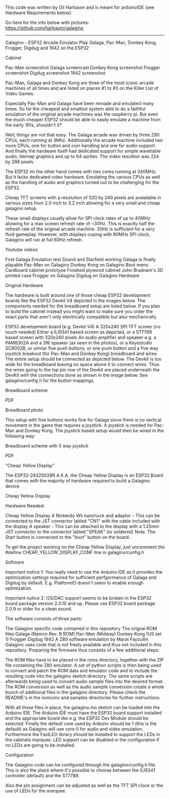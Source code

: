 This code was written by Gil Harbaum and is meant for arduinoIDE (see Hardware Requirements below).

Go here for the info below with pictures:
https://github.com/harbaum/galagino

--------------------------------------------------------------------------------------------------

Galagino - ESP32 Arcade Emulator
Play Galaga, Pac-Man, Donkey Kong, Frogger, Digdug and 1942 on the ESP32

Cabinet

Pac-Man screenshot  Galaga screencast  Donkey Kong screenshot Frogger screenshot Digdug screenshot 1942 screenshot

Pac-Man, Galaga and Donkey Kong are three of the most iconic arcade machines of all times and are listed on places #1 to #3 on the Killer List of Video Games.

Especially Pac-Man and Galaga have been remade and emulated many times. So far the cheapest and smallest system able to do a faithful emulation of the original arcade machines was the raspberry pi. But even the much cheaper ESP32 should be able to easily emulate a machine from the early ’80s, shouldn't it?

Well, things are not that easy. The Galaga arcade was driven by three Z80 CPUs, each running at 3Mhz. Additionally the arcade machine included two more CPUs, one for button and coin handling and one for audio support. And finally the hardware itself had dedicated support for simple wavetable audio, tilemap graphics and up to 64 sprites. The video resultion was 224 by 288 pixels.

The ESP32 on the other hand comes with two cores running at 240MHz. But it lacks dedicated video hardware. Emulating the various CPUs as well as the handling of audio and graphics turned out to be challenging for the ESP32.

Cheap TFT screens with a resolution of 320 by 240 pixels are avaialable in various sizes from 2.0 inch to 3.2 inch allowing for a very small and cheap galagino setup.

These small displays usually allow for SPI clock rates of up to 40MHz allowing for a max screen refresh rate of ~30Hz. This is exactly half the refresh rate of the original arcade machine. 30Hz is sufficient for a very fluid gameplay. However, with displays coping with 80MHz SPI clock, Galagino will run at full 60Hz refresh.

Youtube videos

First Galaga Emulation test
Sound and Starfield working
Galaga is finally playable
Pac-Man on Galagino
Donkey Kong on Galagino
Boot menu
Cardboard cabinet prototype
Finished plywood cabinet
John Bradnam's 3D printed case
Frogger on Galagino
Digdug on Galagino
Hardware

Original Hardware

The hardware is built around one of those cheap ESP32 development boards like the ESP32 Devkit V4 depicted in the images below. The components needed for the breadboard setup are listed below. If you plan to build the cabinet instead you might want to make sure you order the exact parts that aren't only electrically compatible but also mechanically.

ESP32 development board (e.g. Devkit V4)
A 320x240 SPI TFT screen (no touch needed)
Either a ILI9341 based screen as depicted, or
a ST7789 based screen with 320x240 pixels
An audio amplifier and speaker
e.g. a PAM8302A and a 3W speaker (as seen in the photos), or
a Keyestudio SC8002B, or similar
five push buttons, or
one push button and a five way joystick breakout (for Pac-Man and Donkey Kong)
breadboard and wires
The entire setup should be connected as depicted below. The Devkit is too wide for the breadboard leaving no space above it to connect wires. Thus the wires going to the top pin row of the Devkit are placed underneath the DevKit with the connections done as shown in the image below. See galagino/config.h for the button mappings.

Breadboard scheme

PDF

Breadboard photo

This setup with five buttons works fine for Galaga since there is no vertical movement in the game that requires a joystick. A joystick is needed for Pac-Man and Donkey Kong. The joystick based setup would then be wired in the following way:

Breadboard scheme with 5 way joystick

PDF

"Cheap Yellow Display"

The ESP32-2432S028R A.K.A. the Cheap Yellow Display is an ESP32 Board that comes with the majority of hardware required to build a Galagino device.

Cheap Yellow Display

Hardware Needed:

Cheap Yellow Display
A Nintendo Wii nunchuck and adaptor - This can be connected to the JST connector labled "CN1" with the cable included with the display
A speaker - This can be attached to the display with a 1.25mm JST connector to the connector labled "SPEAK" (or soldered)
Note: The Start button is connected to the "boot" button on the board.

To get the project working on the Cheap Yellow Display, just uncomment the #define CHEAP_YELLOW_DISPLAY_CONF line in galagino/config.h

Software

Important notice 1: You really need to use the Arduino IDE as it provides the optimization settings required for sufficient perfgormance of Galaga and Digdug by default. E.g. PlatformIO doesn't seem to enable enough optimization.

Important notice 2: I2S/DAC support seems to be broken in the ESP32 board package version 2.0.10 and up. Please use ESP32 board package 2.0.9 or older for a clean sound.

The software consists of three parts:

The Galagino specific code contained in this repository
The orignal ROM files
Galaga (Namco Rev. B ROM)
Pac-Man (Midway)
Donkey Kong (US set 1)
Frogger
Digdug
1942
A Z80 software emulation by Marat Fayzullin
Galagino uses code that is not freely available and thus not included in this repository. Preparing the firmware thus consists of a few additional steps:

The ROM files have to be placed in the roms directory, together with the ZIP file containing the Z80 emulator.
A set of python scripts is then being used to convert and patch the ROM data and emulator code and to include the resulting code into the galagino sketch directory.
The same scripts are afterwards being used to convert audio sample files into the desired format.
The ROM conversion as well as the audio sample conversion create a whole bunch of additional files in the galagino directory. Please check the README's in the romconv and samples directories for further instructions.

With all these files in place, the galagino.ino sketch can be loaded into the Arduino IDE. The Arduino IDE must have the ESP32 board support installed and the appropriate board like e.g. the ESP32 Dev Module should be selected. Finally the default core used by Arduino should be 1 (this is the default) as Galagino will use core 0 for audio and video emulation. Furthermore the FastLED library should be installed to support the LEDs in the cabinets marquee. LED support can be disabled in the configuration if no LEDs are going to be installed.

Configuration

The Galagino code can be configured through the galagino/config.h file. This is also the place where it's possible to choose between the ILI9341 controller (default) and the ST7789.

Also the pin assignment can be adjusted as well as the TFT SPI clock or the use of LEDs for the marquee.
